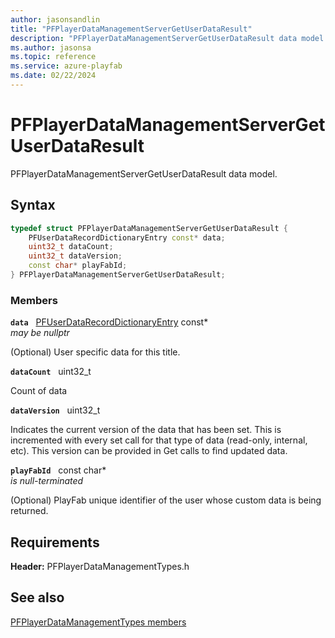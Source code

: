 ```yaml
---
author: jasonsandlin
title: "PFPlayerDataManagementServerGetUserDataResult"
description: "PFPlayerDataManagementServerGetUserDataResult data model."
ms.author: jasonsa
ms.topic: reference
ms.service: azure-playfab
ms.date: 02/22/2024
---
```


# PFPlayerDataManagementServerGetUserDataResult  

PFPlayerDataManagementServerGetUserDataResult data model.  

## Syntax  
  
```cpp
typedef struct PFPlayerDataManagementServerGetUserDataResult {  
    PFUserDataRecordDictionaryEntry const* data;  
    uint32_t dataCount;  
    uint32_t dataVersion;  
    const char* playFabId;  
} PFPlayerDataManagementServerGetUserDataResult;  
```
  
### Members  
  
**`data`** &nbsp; [PFUserDataRecordDictionaryEntry](../../pftypes/structs/pfuserdatarecorddictionaryentry.md) const*  
*may be nullptr*  
  
(Optional) User specific data for this title.
  
**`dataCount`** &nbsp; uint32_t  
  
Count of data
  
**`dataVersion`** &nbsp; uint32_t  
  
Indicates the current version of the data that has been set. This is incremented with every set call for that type of data (read-only, internal, etc). This version can be provided in Get calls to find updated data.
  
**`playFabId`** &nbsp; const char*  
*is null-terminated*  
  
(Optional) PlayFab unique identifier of the user whose custom data is being returned.
  
  
## Requirements  
  
**Header:** PFPlayerDataManagementTypes.h
  
## See also  
[PFPlayerDataManagementTypes members](../pfplayerdatamanagementtypes_members.md)  

  
  
